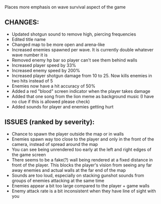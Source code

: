 Places more emphasis on wave survival aspect of the game

## CHANGES:
 - Updated shotgun sound to remove high, piercing frequencies
 - Edited title name
 - Changed map to be more open and arena-like
 - Increased enemies spawned per wave. It is currently double whatever wave number it is
 - Removed enemy hp bar so player can't see them behind walls
 - Increased player speed by 33%
 - Increased enemy speed by 200%
 - Increased player shotgun damage from 10 to 25. Now kills enemies in two hits instead of 5
 - Enemies now have a hit accuracy of 50%
 - Added a red "blood" screen indicator when the player takes damage
 - Added that one song from the lion meme as background music (I have no clue if this is allowed please check)
 - Added sounds for player and enemies getting hurt

## ISSUES (ranked by severity):
- Chance to spawn the player outside the map or in walls
- Enemies spawn way too close to the player and only in the front of the camera, instead of spread around the map
- You can see being unrendered too early at the left and right edges of the game screen
- There seems to be a fake(?) wall being rendered at a fixed distance in front of the player. This blocks the player's vision from seeing any far away enemies and actual walls at the far end of the map
- Sounds are too loud, especially on stacking gunshot sounds from groups of enemies attacking at the same time
- Enemies appear a bit too large compared to the player + game walls
- Enemy attack rate is a bit inconsistent when they have line of sight with you
